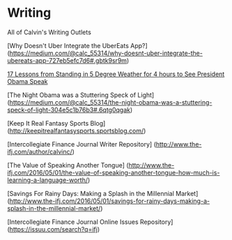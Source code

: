 # Writing
All of Calvin's Writing Outlets


[Why Doesn't Uber Integrate the UberEats App?] (https://medium.com/@calc_55314/why-doesnt-uber-integrate-the-ubereats-app-727eb5efc7d6#.gbtk9sr9m)


[17 Lessons from Standing in 5 Degree Weather for 4 hours to See President Obama Speak](https://medium.com/@calc_55314/17-lessons-from-standing-in-5-degree-weather-for-4-hours-to-see-president-obama-speak-86062f1787c7#.y6z27ak1a)

[The Night Obama was a Stuttering Speck of Light] (https://medium.com/@calc_55314/the-night-obama-was-a-stuttering-speck-of-light-304e5c1b76b3#.6qtg0qgak)

[Keep It Real Fantasy Sports Blog] (http://keepitrealfantasysports.sportsblog.com/)

[Intercollegiate Finance Journal Writer Repository] (http://www.the-ifj.com/author/calvinc/)

[The Value of Speaking Another Tongue] (http://www.the-ifj.com/2016/05/01/the-value-of-speaking-another-tongue-how-much-is-learning-a-language-worth/)

[Savings For Rainy Days: Making a Splash in the Millennial Market] (http://www.the-ifj.com/2016/05/01/savings-for-rainy-days-making-a-splash-in-the-millennial-market/)


[Intercollegiate Finance Journal Online Issues Repository] (https://issuu.com/search?q=ifj)

